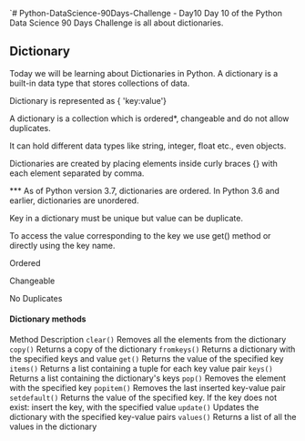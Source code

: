 `# Python-DataScience-90Days-Challenge - Day10
Day 10 of the Python Data Science 90 Days Challenge is all about dictionaries. 

## Dictionary
Today we will be learning about Dictionaries in Python. A dictionary is a built-in data type that stores collections of data. 

Dictionary is represented as { 'key:value'}

A dictionary is a collection which is ordered*, changeable and do not allow duplicates.

It can hold different data types like string, integer, float etc., even objects.

Dictionaries are created by placing elements inside curly braces {} with each element separated by comma.

*** As of Python version 3.7, dictionaries are ordered. In Python 3.6 and earlier, dictionaries are unordered.

Key in a dictionary must be unique but value can be duplicate.

To access the value corresponding to the key we use get() method or directly using the key name.

Ordered

Changeable

No Duplicates

#### Dictionary methods
Method	 Description
`clear()`	Removes all the elements from the dictionary
`copy()`	Returns a copy of the dictionary
`fromkeys()`	Returns a dictionary with the specified keys and value
`get()`	Returns the value of the specified key
`items()`	Returns a list containing a tuple for each key value pair
`keys()`	Returns a list containing the dictionary's keys
`pop()`	Removes the element with the specified key
`popitem()`	Removes the last inserted key-value pair
`setdefault()`	Returns the value of the specified key. If the key does not exist: insert the key, with the specified value
`update()`	Updates the dictionary with the specified key-value pairs
`values()`	Returns a list of all the values in the dictionary






